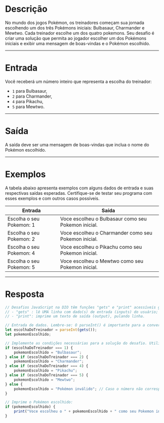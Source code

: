 # Descrição

No mundo dos jogos Pokémon, os treinadores começam sua jornada escolhendo um dos três Pokémons iniciais: Bulbasaur, Charmander e Mewtwo. Cada treinador escolhe um dos quatro pokemons. Seu desafio é criar uma solução que permita ao jogador escolher um dos Pokémons iniciais e exibir uma mensagem de boas-vindas e o Pokémon escolhido.

---

# Entrada

Você receberá um número inteiro que representa a escolha do treinador:
- `1` para Bulbasaur,
- `2` para Charmander,
- `4` para Pikachu,
- `5` para Mewtwo.

---

# Saída

A saída deve ser uma mensagem de boas-vindas que inclua o nome do Pokémon escolhido.

---

# Exemplos

A tabela abaixo apresenta exemplos com alguns dados de entrada e suas respectivas saídas esperadas. Certifique-se de testar seu programa com esses exemplos e com outros casos possíveis.

| Entrada                     | Saída                                           |
|-----------------------------|-------------------------------------------------|
| Escolha o seu Pokemon: 1     | Voce escolheu o Bulbasaur como seu Pokemon inicial. |
| Escolha o seu Pokemon: 2     | Voce escolheu o Charmander como seu Pokemon inicial. |
| Escolha o seu Pokemon: 4     | Voce escolheu o Pikachu como seu Pokemon inicial.    |
| Escolha o seu Pokemon: 5     | Voce escolheu o Mewtwo como seu Pokemon inicial.     |

---

# Resposta

```javascript
// Desafios JavaScript na DIO têm funções "gets" e "print" acessíveis globalmente:
// - "gets" : lê UMA linha com dado(s) de entrada (inputs) do usuário;
// - "print": imprime um texto de saída (output), pulando linha.

// Entrada de dados. Lembre-se: O parseInt() é importante para a conversão dos valores de entrada (String) para um valor numérico (int).
let escolhaDoTreinador = parseInt(gets());
let pokemonEscolhido;

// Implemente as condições necessárias para a solução do desafio. Utilize a tabela de exemplos para identificar a escolha do treinador:
if (escolhaDoTreinador === 1) {
    pokemonEscolhido = "Bulbasaur";
} else if (escolhaDoTreinador === 2) {
    pokemonEscolhido = "Charmander";
} else if (escolhaDoTreinador === 4) {
    pokemonEscolhido = "Pikachu";
} else if (escolhaDoTreinador === 5) {
    pokemonEscolhido = "Mewtwo";
} else {
    pokemonEscolhido = "Pokémon inválido"; // Caso o número não corresponda a nenhum Pokémon.
}

// Imprime o Pokémon escolhido:
if (pokemonEscolhido) {
    print("Voce escolheu o " + pokemonEscolhido + " como seu Pokemon inicial.");
}

```
